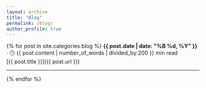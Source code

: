 ```yaml
---
layout: archive
title: "Blog"
permalink: /blog/
author_profile: true
---
```


{% for post in site.categories.blog %}
**{{ post.date | date: "%B %d, %Y" }}**
· 🕒 {{ post.content | number_of_words | divided_by:200 }} min read  
[{{ post.title }}]({{ post.url }})

---
{% endfor %}
